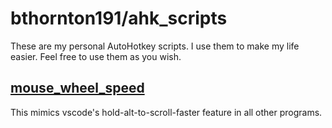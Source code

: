 # bthornton191/ahk_scripts
These are my personal AutoHotkey scripts. I use them to make my life easier. Feel free to use them as you wish.

## [mouse_wheel_speed](mouse_wheel_speed.ahk)
This mimics vscode's hold-alt-to-scroll-faster feature in all other programs.
